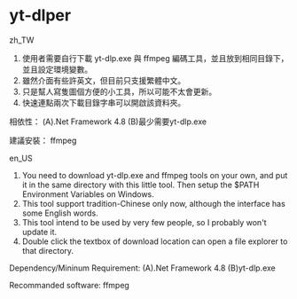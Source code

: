 # yt-dlper

zh_TW
1. 使用者需要自行下載 yt-dlp.exe 與 ffmpeg 編碼工具，並且放到相同目錄下，並且設定環境變數。
2. 雖然介面有些許英文，但目前只支援繁體中文。
3. 只是幫人寫隻圖個方便的小工具，所以可能不太會更新。
4. 快速連點兩次下載目錄字串可以開啟該資料夾。

相依性：
(A).Net Framework 4.8
(B)最少需要yt-dlp.exe

建議安裝：
ffmpeg

en_US
1. You need to download yt-dlp.exe and ffmpeg tools on your own, and put it in the same directory with this little tool.
   Then setup the $PATH Environment Variables on Windows.
2. This tool support tradition-Chinese only now, although the interface has some English words.
3. This tool intend to be used by very few people, so I probably won't update it.
4. Double click the textbox of download location can open a file explorer to that directory.

Dependency/Mininum Requirement:
(A).Net Framework 4.8
(B)yt-dlp.exe

Recommanded software:
ffmpeg
